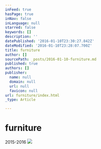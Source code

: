 ```yaml
---
inFeed: true
hasPage: true
inNav: false
inLanguage: null
starred: false
keywords: []
description: ''
datePublished: '2016-01-10T23:30:27.842Z'
dateModified: '2016-01-10T23:28:07.700Z'
title: furniture
author: []
sourcePath: _posts/2016-01-10-furniture.md
published: true
authors: []
publisher:
  name: null
  domain: null
  url: null
  favicon: null
url: furniture/index.html
_type: Article

---
```

# furniture

2015-2016
![](https://the-grid-user-content.s3-us-west-2.amazonaws.com/5b4be39b-1afc-421f-83e8-adf5664335b6.jpg)